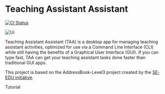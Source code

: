 # Teaching Assistant Assistant

[![CI Status](https://github.com/AY2223S2-CS2103T-T14-4/tp/workflows/Java%20CI/badge.svg)](https://github.com/se-edu/addressbook-level3/actions)

![Ui](https://user-images.githubusercontent.com/59087730/222305199-8590f0f0-7e6d-4801-bcb9-cbb2a48fa28e.png)


Teaching Assistant Assistant (TAA) is a desktop app for managing teaching assistant activities, optimized for use via a Command Line Interface (CLI) while still having the benefits of a Graphical User Interface (GUI). If you can type fast, TAA can get your teaching assistant tasks done faster than traditional GUI apps.

This project is based on the AddressBook-Level3 project created by the [SE-EDU initiative](https://se-education.org).

Tutorial
